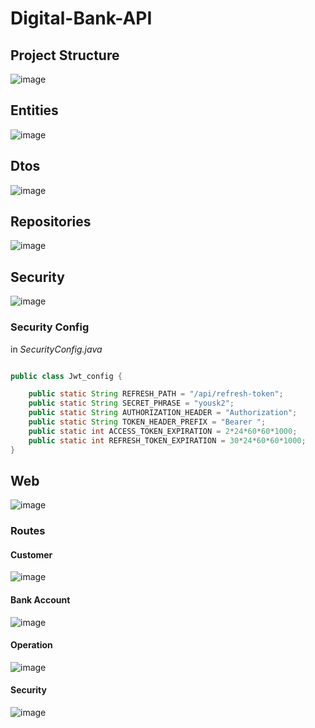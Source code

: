 # Digital-Bank-API

## Project Structure 
![image](https://user-images.githubusercontent.com/84138772/171065295-4fbe7efc-63bf-4920-b383-6d2efb4477cc.png)

## Entities 

![image](https://user-images.githubusercontent.com/84138772/171065641-f8d3b14e-77ff-449c-9e98-b2d465522d83.png)

## Dtos 

![image](https://user-images.githubusercontent.com/84138772/171065678-a4c3a25c-3307-4f2a-8c2f-b0faf4e718a7.png)

## Repositories 

![image](https://user-images.githubusercontent.com/84138772/171065745-bfdd88ef-0474-4209-8ac2-eb4230c6978c.png)


## Security 
![image](https://user-images.githubusercontent.com/84138772/171065905-26d93146-0238-4f2d-87e3-de219b5582da.png)

### Security Config
in *SecurityConfig.java*
```java

public class Jwt_config {

    public static String REFRESH_PATH = "/api/refresh-token";
    public static String SECRET_PHRASE = "yousk2";
    public static String AUTHORIZATION_HEADER = "Authorization";
    public static String TOKEN_HEADER_PREFIX = "Bearer ";
    public static int ACCESS_TOKEN_EXPIRATION = 2*24*60*60*1000;
    public static int REFRESH_TOKEN_EXPIRATION = 30*24*60*60*1000;
}

```

## Web
![image](https://user-images.githubusercontent.com/84138772/171065792-6038e63d-8423-4212-a9a5-abf94c5b9060.png)

### Routes
#### Customer
![image](https://user-images.githubusercontent.com/84138772/171066566-04600d2e-2c7a-42f7-930a-2747f2e47176.png)

#### Bank Account
![image](https://user-images.githubusercontent.com/84138772/171066593-d5796e58-53bc-4dd7-b6f7-2ecd0e6716e8.png)
#### Operation
![image](https://user-images.githubusercontent.com/84138772/171066633-1e34348b-5f2d-47f6-b3eb-b911733d816f.png)

#### Security
![image](https://user-images.githubusercontent.com/84138772/171066650-b7722750-4813-490a-b404-86c6dba52205.png)


